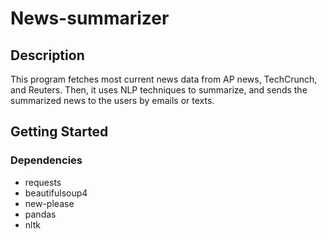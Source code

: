 # News-summarizer

## Description
This program fetches most current news data from AP news, TechCrunch, and Reuters. Then, it uses NLP techniques to summarize, and sends the summarized news to the users by emails or texts.

## Getting Started
### Dependencies
* requests
* beautifulsoup4
* new-please
* pandas
* nltk